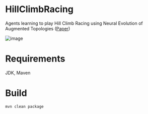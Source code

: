 # HillClimbRacing
Agents learning to play Hill Climb Racing using Neural Evolution of Augmented Topologies ([Paper](https://nn.cs.utexas.edu/downloads/papers/stanley.ec02.pdf))


![image](https://github.com/larsstifi/HillClimbRacing/assets/120950553/dbdd319c-ffd6-4d22-8df4-ba0c8b3114fe)

# Requirements 
JDK, Maven

# Build
```
mvn clean package
```
